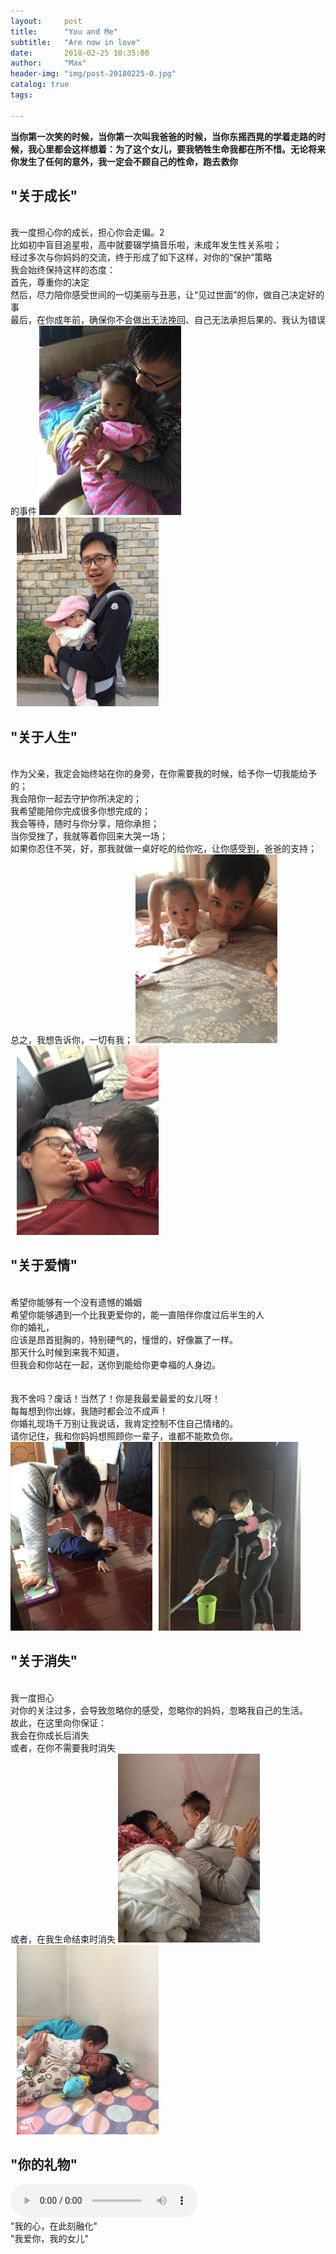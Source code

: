 ```yaml
---
layout:     post
title:      "You and Me"
subtitle:   "Are now in love"
date:       2018-02-25 10:35:00
author:     "Max"
header-img: "img/post-20180225-0.jpg"
catalog: true
tags:

---
```


> 
<b>当你第一次笑的时候，当你第一次叫我爸爸的时候，当你东摇西晃的学着走路的时候，我心里都会这样想着：为了这个女儿，要我牺牲生命我都在所不惜。无论将来你发生了任何的意外，我一定会不顾自己的性命，跑去救你</b>



## "关于成长"  

<br>我一度担心你的成长，担心你会走偏。2
<br>比如初中盲目追星啦，高中就要辍学搞音乐啦，未成年发生性关系啦；
<br>经过多次与你妈妈的交流，终于形成了如下这样，对你的“保护”策略
<br>我会始终保持这样的态度：
<br>首先，尊重你的决定
<br>然后，尽力陪你感受世间的一切美丽与丑恶，让“见过世面”的你，做自己决定好的事
<br>最后，在你成年前，确保你不会做出无法挽回、自己无法承担后果的、我认为错误的事件
<img src="/img/post-20180225-3.jpg"  alt="图片说明" width="45%" style="display: inline-block;" ><img src="/img/post-20180225-4.jpg"  alt="图片说明" width="45%" style="display: inline-block; margin-left: 10px;">    


## "关于人生" 

<br>作为父亲，我定会始终站在你的身旁，在你需要我的时候，给予你一切我能给予的；
<br>我会陪你一起去守护你所决定的；
<br>我希望能陪你完成很多你想完成的；
<br>我会等待，随时与你分享，陪你承担；
<br>当你受挫了，我就等着你回来大哭一场；
<br>如果你忍住不哭，好，那我就做一桌好吃的给你吃，让你感受到，爸爸的支持；
<br>总之，我想告诉你，一切有我；
<img src="/img/post-20180225-5.jpg"  alt="图片说明" width="45%" style="display: inline-block;" ><img src="/img/post-20180225-6.jpg"  alt="图片说明" width="45%" style="display: inline-block; margin-left: 10px;"> 


## "关于爱情" 
<br>希望你能够有一个没有遗憾的婚姻
<br>希望你能够遇到一个比我更爱你的，能一直陪伴你度过后半生的人
<br>你的婚礼，
<br>应该是昂首挺胸的，特别硬气的，憧憬的，好像赢了一样。
<br>那天什么时候到来我不知道，
<br>但我会和你站在一起，送你到能给你更幸福的人身边。
<br>
<br>
<br>我不舍吗？废话！当然了！你是我最爱最爱的女儿呀！
<br>每每想到你出嫁，我随时都会泣不成声！
<br>你婚礼现场千万别让我说话，我肯定控制不住自己情绪的。
<br>请你记住，我和你妈妈想照顾你一辈子，谁都不能欺负你。
<img src="/img/post-20180225-7.jpg"  alt="图片说明" width="45%" style="display: inline-block;" ><img src="/img/post-20180225-8.jpg"  alt="图片说明" width="45%" style="display: inline-block; margin-left: 10px;"> 


## "关于消失" 
<br>我一度担心
<br>对你的关注过多，会导致忽略你的感受，忽略你的妈妈，忽略我自己的生活。
<br>故此，在这里向你保证：
<br>我会在你成长后消失
<br>或者，在你不需要我时消失
<br>或者，在我生命结束时消失
<img src="/img/post-20180225-1.jpg"  alt="图片说明" width="45%" style="display: inline-block;" ><img src="/img/post-20180225-2.jpg"  alt="图片说明" width="45%" style="display: inline-block; margin-left: 10px;"> 

## "你的礼物" 

<audio src="{{ site.url }}{{ site.baseurl }}/img/baba.mp3" preload controls></audio>
<br>"我的心，在此刻融化" 
<br>"我爱你，我的女儿"




